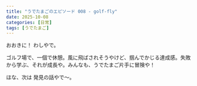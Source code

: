 ```yaml
---
title: "うでたまごのエピソード 008 - golf-fly"
date: 2025-10-08
categories: [日常]
tags: [うでたまご]
---
```


おおきに！ わしやで。

ゴルフ場で、一個で休憩。風に飛ばされそうやけど、掴んでかじる達成感。失敗から学ぶ、それが成長や。みんなも、うでたまご片手に冒険や！

ほな、次は 発見の話やで～。
